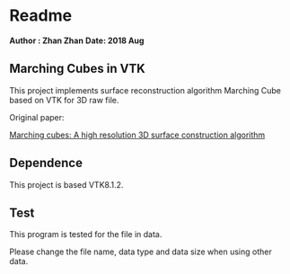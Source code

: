 # Readme

__Author : Zhan Zhan__
__Date: 2018 Aug__

## Marching Cubes in VTK

This project implements surface reconstruction algorithm Marching Cube based on VTK for 3D raw file.

Original paper:

[Marching cubes: A high resolution 3D surface construction algorithm](https://dl.acm.org/doi/abs/10.1145/37402.37422)

## Dependence

This project is based VTK8.1.2. 

## Test

This program is tested for the file in data.

Please change the file name, data type and data size when using other data.